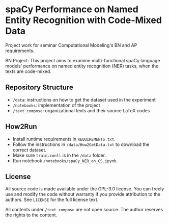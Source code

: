 # spaCy Performance on Named Entity Recognition with Code-Mixed Data

Project work for seminar Computational Modeling's BN and AP requirements.

BN Project: This project aims to examine multi-functional spaCy language models' performance on named entity recognition (NER) tasks, when the texts are code-mixed.

## Repository Structure

- ``/data``: instructions on how to get the dataset used in the experiment
- ``/notebooks``: implementation of the project
- ``/text_compose``: organizational texts and their source LaTeX codes

## How2Run

- Install runtime requirements in ``REQUIREMENTS.txt``.
- Follow the instructions in ``/data/How2GetData.txt`` to download the correct dataset.
- Make sure ``train.conll`` is in the `/data` folder.
- Run notebook `/notebooks/spaCy_NER_on_CS.ipynb`.

## License

All source code is made available under the GPL-3.0 license. You can freely use and modify the code without warranty if you provide attribution to the authors. See ``LICENSE`` for the full license text. 

All contents under ``/text_compose`` are not open source. The author reserves the rights to the content.
